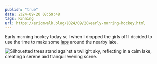 ```yaml
---
publish: "true"
date: 2024-09-20 08:59:48
tags: Running
url: https://ericmwalk.blog/2024/09/20/early-morning-hockey.html
---
```


Early morning hockey today so I when I dropped the girls off I decided to use the time to make some [laps](https://www.strava.com/activities/12457788527) around the nearby lake.

![Silhouetted trees stand against a twilight sky, reflecting in a calm lake, creating a serene and tranquil evening scene.](https://ericmwalk.blog/uploads/2024/img-1980.jpeg)